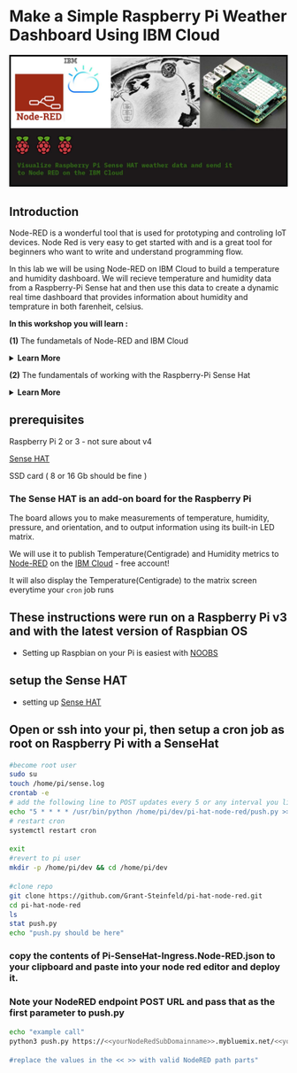 # Make a Simple Raspberry Pi Weather Dashboard Using IBM Cloud
![](./Images/SenseHat-NodeRED-flat.jpg)

## Introduction 
Node-RED is a wonderful tool that is used for prototyping and controling IoT devices.  Node Red is very easy to get started with and is a great tool for beginners who want to write and understand programming flow.

In this lab we will be using Node-RED on IBM Cloud to build a temperature and humidity dashboard. We will recieve temperature and humidity data from a Raspberry-Pi Sense hat and then use this data to create a dynamic real time dashboard that provides information about humidity and temprature in both farenheit, celsius. 

**In this workshop you will learn :**

**(1)** The fundametals of Node-RED and IBM Cloud 

<details><summary><strong>Learn More</strong></summary>

Node-RED is a visual tool for wiring the Internet of Things. It is easy to connect devices, data and API’s (services). It can also be used for other types of applications to quickly assemble flows of services.

Node-RED is available as open source and has been implemented bythe IBM Emerging Technology organization. Node-RED provides a browser-based flow editor that makes it easy to wire together flows using the wide range of nodes in the palette. Flows can be then deployed to the runtime in a single-click. While Node-Red is based on Node.js, JavaScript functions can be created within the editor using a rich text editor. A built-in library allows you to save useful functions, templates or flows for re-use.

Node-RED is included in the Node-RED starter application in IBM Cloud but you can also deploy it as a stand alone Node.js application. Node-RED can not only be used for IoT applications, but it is a generic event-processing engine. For example, you can use it to listen to events from http, websockets, tcp, Twitter and more and store this data in databases without having to program much if at all. You can also use it for example to implement simple REST APIs. You can find many other sample flows on the Node-RED website.
 
```text
* Low-code programming tool and framework for event-driven applications
* a Programming tool for wiring together hardware devices (e.g. IoT), APIs and online services in new and interesting ways
* provides a browser-based editor that makes it easy to wire together flows using the wide range of nodes in the palette that can be deployed to its runtime in a single-click.
```
> For in depth information take a look at the [ official Node-RED website https://nodered.org/](https://nodered.org/)

</details>
 
**(2)** The fundamentals of working with the Raspberry-Pi Sense Hat 
<details><summary><strong>Learn More</strong></summary>
 
 The [Raspberry Pi](https://www.raspberrypi.org/) is a low cost, credit-card sized computer that plugs into a computer monitor or TV, and uses a standard keyboard and mouse. It is a capable little device that enables people of all ages to explore computing, and to learn how to program in languages like Scratch and Python. It’s capable of doing everything you’d expect a desktop computer to do, from browsing the internet and playing high-definition video, to making spreadsheets, word-processing, and playing games.

 In this lab we will be working with the Raspberry Pi as well as an accessory called the [Sense HAT Cape](https://projects.raspberrypi.org/en/projects/getting-started-with-the-sense-hat/3)

 The Sense HAT is an add-on board for the Raspberry Pi, made especially for the Astro Pi competition. The board allows you to make measurements of temperature, humidity, pressure, and orientation, and to output information using its built-in LED matrix.

 In this lab we will be using the Rasberry Pi and the Sense HAT to capture data on Temperature and Humidity which will then be displayed on a dashboard built on Node-RED on the IBM Cloud 
 
</details>


## prerequisites
Raspberry Pi 2 or 3 - not sure about v4

[Sense HAT](https://www.adafruit.com/product/2738)

SSD card ( 8 or 16 Gb should be fine )

### The Sense HAT is an add-on board for the Raspberry Pi

The board allows you to make measurements of temperature, humidity, pressure, and orientation, 
and to output information using its built-in LED matrix.

We will use it to publish Temperature(Centigrade) and Humidity metrics to [Node-RED](https://nodered.org/) on the [IBM Cloud](https://cloud.ibm.com) - free account!

It will also display the Temperature(Centigrade) to the matrix screen everytime your `cron` job runs

## These instructions were run on a Raspberry Pi v3 and with the latest version of Raspbian OS 
* Setting up Raspbian on your Pi is easiest with [NOOBS](https://www.raspberrypi.org/documentation/installation/noobs.md)

## setup the Sense HAT
* setting up [Sense HAT](https://projects.raspberrypi.org/en/projects/getting-started-with-the-sense-hat)

## Open or ssh into your pi, then setup a cron job as root on Raspberry Pi with a SenseHat
```sh
#become root user
sudo su
touch /home/pi/sense.log
crontab -e
# add the following line to POST updates every 5 or any interval you like, I chose 5 minutes
echo "5 * * * * /usr/bin/python /home/pi/dev/pi-hat-node-red/push.py >> /home/pi/sense.log 2>&1"
# restart cron
systemctl restart cron

exit
#revert to pi user
mkdir -p /home/pi/dev && cd /home/pi/dev

#clone repo
git clone https://github.com/Grant-Steinfeld/pi-hat-node-red.git
cd pi-hat-node-red
ls
stat push.py
echo "push.py should be here"
```

### copy the contents of Pi-SenseHat-Ingress.Node-RED.json to your clipboard and paste into your node red editor and deploy it.

### Note your NodeRED endpoint POST URL and pass that as the first parameter to  push.py  

```sh
echo "example call"
python3 push.py https://<<yourNodeRedSubDomainname>>.mybluemix.net/<<your-end-point-path>>

#replace the values in the << >> with valid NodeRED path parts"
```

 
